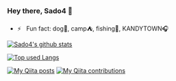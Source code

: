 ### Hey there, Sado4 👋

- ⚡️ &nbsp; Fun fact: dog🐶, camp⛺, fishing🎣, KANDYTOWN🎧

<!-- リポジトリステータス -->
[![Sado4's github stats](https://github-readme-stats.vercel.app/api?username=Sado4&hide=issues,contribs&count_private=true&show_icons=true&theme=tokyonight)](https://github.com/Sado4/)

<!-- ソースコード統計 -->
[![Top used Langs](https://github-readme-stats.vercel.app/api/top-langs/?username=Sado4&hide=html,css,autohotkey&langs_count=8&layout=compact&theme=tokyonight)](https://github.com/Sado4/)

[![My Qiita posts](https://qiita-badge.apiapi.app/s/derasado/posts.svg)](http://qiita.com/derasado)
[![My Qiita contributions](https://qiita-badge.apiapi.app/s/derasado/contributions.svg)](http://qiita.com/derasado)
